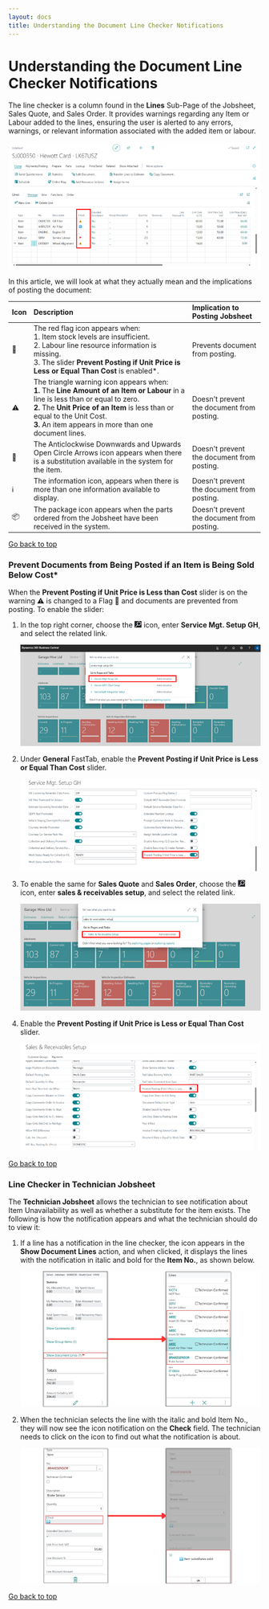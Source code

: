 ```yaml
---
layout: docs
title: Understanding the Document Line Checker Notifications
---
```


<a name="top"></a>

# Understanding the Document Line Checker Notifications
The line checker is a column found in the **Lines** Sub-Page of the Jobsheet, Sales Quote, and Sales Order. It provides warnings regarding any Item or Labour added to the lines, ensuring the user is alerted to any errors, warnings, or relevant information associated with the added item or labour. 

   ![](media/garagehive-line-checker.png)

In this article, we will look at what they actually mean and the implications of posting the document:

   | Icon | Description                                                                                                                                                                                                                                                                          | Implication to Posting Jobsheet            |
   | :--- | :----------------------------------------------------------------------------------------------------------------------------------------------------------------------------------------------------------------------------------------------------------------------------------- | :----------------------------------------- |
   | 🚩    | The red flag icon appears when: <br> 1. Item stock levels are insufficient. <br> 2. Labour line resource information is missing. <br> 3. The slider **Prevent Posting if Unit Price is Less or Equal Than Cost** is enabled*.                                                        | Prevents document from posting.            |
   | ⚠️    | The triangle warning icon appears when: <br> **1.** The **Line Amount of an Item or Labour** in a line is less than or equal to zero. <br> **2.** The **Unit Price of an Item** is less than or equal to the Unit Cost. <br> **3.** An item appears in more than one document lines. | Doesn't prevent the document from posting. |
   | 🔁    | The Anticlockwise Downwards and Upwards Open Circle Arrows icon appears when there is a substitution available in the system for the item.                                                                                                                                           | Doesn't prevent the document from posting. |
   | ℹ️    | The information icon, appears when there is more than one information available to display.                                                                                                                                                                                          | Doesn't prevent the document from posting. |
   | 📦    | The package icon appears when the parts ordered from the Jobsheet have been received in the system.                                                                                                                                                                                  | Doesn't prevent the document from posting. |


[Go back to top](#top)


### Prevent Documents from Being Posted if an Item is Being Sold Below Cost*
When the **Prevent Posting if Unit Price is Less than Cost** slider is on the warning ⚠️ is changed to a Flag 🚩 and documents are prevented from posting. To enable the slider:
1. In the top right corner, choose the ![](media/search_icon.png) icon, enter **Service Mgt. Setup GH**, and select the related link.

   ![](media/garagehive-line-checker-unit-price-vs-unit-cost1.png)

2. Under **General** FastTab, enable the **Prevent Posting if Unit Price is Less or Equal Than Cost** slider.

   ![](media/garagehive-line-checker-unit-price-vs-unit-cost2.png)

3. To enable the same for **Sales Quote** and **Sales Order**, choose the ![](media/search_icon.png) icon, enter **sales & receivables setup**, and select the related link.

   ![](media/garagehive-line-checker-unit-price-vs-unit-cost3.png)

4. Enable the **Prevent Posting if Unit Price is Less or Equal Than Cost** slider.

   ![](media/garagehive-line-checker-unit-price-vs-unit-cost4.png)


[Go back to top](#top)

### Line Checker in Technician Jobsheet
The **Technician Jobsheet** allows the technician to see notification about Item Unavailability as well as whether a substitute for the item exists. The following is how the notification appears and what the technician should do to view it:
1. If a line has a notification in the line checker, the icon appears in the **Show Document Lines** action, and when clicked, it displays the lines with the notification in italic and bold for the **Item No.**, as shown below.

   ![](media/garagehive-line-checker-technician1.png)

2. When the technician selects the line with the italic and bold Item No., they will now see the icon notification on the **Check** field. The technician needs to click on the icon to find out what the notification is about.

   ![](media/garagehive-line-checker-technician2.png)


[Go back to top](#top)
